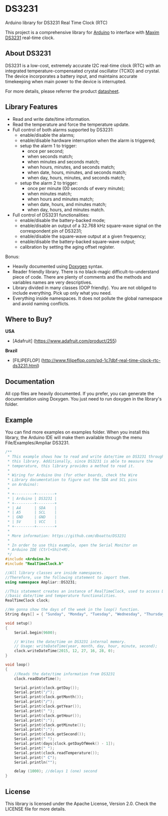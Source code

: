 # DS3231

Arduino library for DS3231 Real Time Clock (RTC)

This project is a comprehensive library for [Arduino](http://arduino.cc) to interface with
[Maxim DS3231](https://www.maximintegrated.com/en/products/digital/real-time-clocks/DS3231.html) real-time clock.

## About DS3231

DS3231 is a low-cost, extremely accurate I2C real-time clock (RTC) with an integrated temperature-compensated
crystal oscillator (TCXO) and crystal. The device incorporates a battery input, and maintains accurate timekeeping when
main power to the device is interrupted.

For more details, please referrer the product [datasheet](https://datasheets.maximintegrated.com/en/ds/DS3231.pdf).

## Library Features

* Read and write date/time information.
* Read the temperature and force the temperature update.
* Full control of both alarms supported by DS3231:
    * enable/disable the alarms;
    * enable/disable hardware interruption when the alarm is triggered;
    * setup the alarm 1 to trigger:
        * once per second;
        * when seconds match;
        * when minutes and seconds match;
        * when hours, minutes, and seconds match;
        * when date, hours, minutes, and seconds match;
        * when day, hours, minutes, and seconds match;
    * setup the alarm 2 to trigger:
        * once per minute (00 seconds of every minute);
        * when minutes match;
        * when hours and minutes match;
        * when date, hours, and minutes match;
        * when day, hours, and minutes match.
* Full control of DS3231 functionalities:
    * enable/disable the battery-backed mode;
    * enable/disable an output of a 32.768 kHz square-wave signal on the correspondent pin of DS3231;
    * enable/disable the square-wave output at a given frequency;
    * enable/disable the battery-backed square-wave output;
    * calibration by setting the aging offset register.

Bonus:

* Heavily documented using [Doxygen](www.doxygen.org/) syntax.
* Reader friendly library. There is no black-magic difficult-to-understand piece of code. There are plenty of comments
  and the methods and variables names are very descriptives.
* Library divided in many classes (OOP friendly). You are not obliged to include everything. Pick up only what you
  need.
* Everything inside namespaces. It does not pollute the global namespace and avoid naming conflicts.

## Where to Buy?

**USA**
* [Adafruit] (https://www.adafruit.com/product/255)

**Brazil**
* [FILIPEFLOP] (http://www.filipeflop.com/pd-1c7dbf-real-time-clock-rtc-ds3231.html)

## Documentation

All cpp files are heavily documented. If you prefer, you can generate the documentation using Doxygen. You just need to
run doxygen in the library's folder.

## Example

You can find more examples on examples folder. When you install this library, the Arduino IDE will make them available
through the menu File/Examples/Ampliar DS3231.

```c++
/**
 * This example shows how to read and write date/time on DS3231 through
 * this library. Additionally, since DS3231 is able to measure the
 * temperature, this library provides a method to read it.
 *
 * Wiring for Arduino Uno (for other boards, check the Wire
 * Library documentation to figure out the SDA and SCL pins
 * on Arduino):
 *
 * +---------+--------+
 * | Arduino | DS3231 |
 * +---------+--------+
 * | A4      | SDA    |
 * | A5      | SCL    |
 * | GND     | GND    |
 * | 5V      | VCC    |
 * +---------+--------+
 *
 * More information: https://github.com/dboatto/DS3231
 *
 * In order to use this example, open the Serial Monitor on
 * Arduino IDE (Ctrl+Shit+M).
 */
#include <Arduino.h>
#include "RealTimeClock.h"

//All library classes are inside namespaces.
//Therefore, use the following statement to import them.
using namespace Ampliar::DS3231;

//This statement creates an instance of RealTimeClock, used to access DS3231
//basic date/time and temperature functionalities.
RealTimeClock clock;

//We gonna show the days of the week in the loop() function.
String days[] = { "Sunday", "Monday", "Tuesday", "Wednesday", "Thursday", "Friday", "Saturday" };

void setup()
{
    Serial.begin(9600);

    // Writes the date/time on DS3231 internal memory.
    // Usage: writeDateTime(year, month, day, hour, minute, second);
    clock.writeDateTime(2015, 12, 27, 16, 28, 0);
}

void loop()
{
    //Reads the date/time information from DS3231
    clock.readDateTime();

    Serial.print(clock.getDay());
    Serial.print("/");
    Serial.print(clock.getMonth());
    Serial.print("/");
    Serial.print(clock.getYear());
    Serial.print(" ");
    Serial.print(clock.getHour());
    Serial.print(":");
    Serial.print(clock.getMinute());
    Serial.print(":");
    Serial.print(clock.getSecond());
    Serial.print(" ");
    Serial.print(days[clock.getDayOfWeek() - 1]);
    Serial.print(" ");
    Serial.print(clock.readTemperature());
    Serial.print(" C");
    Serial.println("");

    delay (1000); //delays 1 (one) second
}
```

## License

This library is licensed under the Apache License, Version 2.0. Check the LICENSE file for more details.

